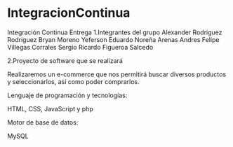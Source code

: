 # IntegracionContinua
Integración Continua Entrega
1.Integrantes del grupo
Alexander Rodriguez Rodriguez
Bryan Moreno
Yeferson Eduardo Noreña Arenas
Andres Felipe Villegas Corrales
Sergio Ricardo Figueroa Salcedo

2.Proyecto de software que se realizará

Realizaremos un e-commerce que nos permitirá buscar diversos productos y seleccionarlos, así como poder comprarlos.

Lenguaje de programación y tecnologías:

HTML, CSS, JavaScript y php

Motor de base de datos:

MySQL
